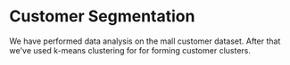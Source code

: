 # Customer Segmentation
We have performed data analysis on the mall customer dataset. After that we've used k-means clustering for for forming customer clusters.
